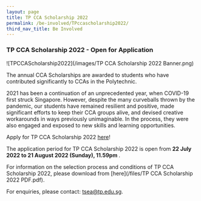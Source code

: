 ```yaml
---
layout: page
title: TP CCA Scholarship 2022
permalink: /be-involved/TPccascholarship2022/
third_nav_title: Be Involved
---
```

### TP CCA Scholarship 2022 - Open for Application

![TPCCAScholarship2022](/images/TP CCA Scholarship 2022 Banner.png)

The annual CCA Scholarships are awarded to students who have contributed significantly to CCAs in the Polytechnic.

2021 has been a continuation of an unprecedented year, when COVID-19 first struck Singapore. However, despite the many curveballs thrown by the pandemic, our students have remained resilient and positive, made significant efforts to keep their CCA groups alive, and devised creative workarounds in ways previously unimaginable. In the process, they were also engaged and exposed to new skills and learning opportunities.

Apply for TP CCA Scholarship 2022 <a href="https://forms.office.com/r/XaTjUFtsEX">here</a>!

The application period for TP CCA Scholarship 2022 is open from <b>22 July 2022 to 21 August 2022 (Sunday), 11.59pm </b>.

For information on the selection process and conditions of TP CCA Scholarship 2022, please download from [here](/files/TP CCA Scholarship 2022 PDF.pdf).

For enquiries, please contact: <a href="mailto:tsea@tp.edu.sg">tsea@tp.edu.sg</a>.
